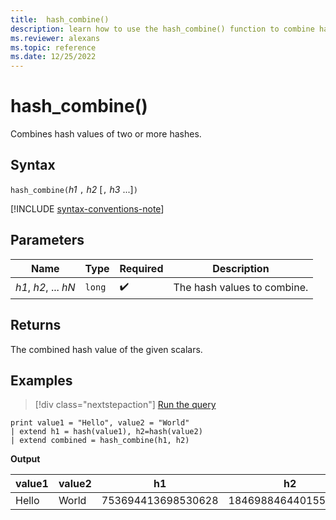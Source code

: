 ```yaml
---
title:  hash_combine()
description: learn how to use the hash_combine() function to combine hash values of two or more hashes.
ms.reviewer: alexans
ms.topic: reference
ms.date: 12/25/2022
---
```

# hash_combine()

Combines hash values of two or more hashes.

## Syntax

`hash_combine(`*h1* `,` *h2* [`,` *h3* ...]`)`

[!INCLUDE [syntax-conventions-note](../../includes/syntax-conventions-note.md)]

## Parameters

| Name | Type | Required | Description |
|--|--|--|--|
| *h1*, *h2*, ... *hN* | `long` |  :heavy_check_mark: | The hash values to combine.|

## Returns

The combined hash value of the given scalars.

## Examples

> [!div class="nextstepaction"]
> <a href="https://dataexplorer.azure.com/clusters/help/databases/Samples?query=H4sIAAAAAAAAAysoyswrUShLzClNNVSwVVDySM3JyVfSgYgYgUTC84tyUpS4ahRSK0pS81IUMkDqMhKLMzQgujR1FDKMbBECRpoItcn5uUmZeakpUB3xUL5GhiFIkyYAFnd56X0AAAA=" target="_blank">Run the query</a>

```kusto
print value1 = "Hello", value2 = "World"
| extend h1 = hash(value1), h2=hash(value2)
| extend combined = hash_combine(h1, h2)
```

**Output**

|value1|value2|h1|h2|combined|
|---|---|---|---|---|
|Hello|World|753694413698530628|1846988464401551951|-1440138333540407281|
